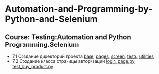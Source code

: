 # Automation-and-Programming-by-Python-and-Selenium
## Course: Testing:Automation and Python Programming.Selenium

- 7.1 Создание директорий проекта [base](https://github.com/lambotik/Final-Project-Course-Selenium/tree/main/base), [pages](https://github.com/lambotik/Final-Project-Course-Selenium/tree/main/pages), [screen](https://github.com/lambotik/Final-Project-Course-Selenium/tree/main/screen), [tests](https://github.com/lambotik/Final-Project-Course-Selenium/tree/main/tests), [utilities](https://github.com/lambotik/Final-Project-Course-Selenium/tree/main/utilities)
- 7.2 Создание класса страницы авторизации [login_page.py](), [test_buy_product.py]()
